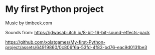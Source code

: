 # My first Python project
 
Music by timbeek.com

Sounds from: https://jdwasabi.itch.io/8-bit-16-bit-sound-effects-pack

https://github.com/xolatgames/My-first-Python-project/assets/64919860/0c806f6a-53fd-4f83-bd76-eac9d0131be3

